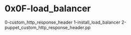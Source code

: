 # 0x0F-load_balancer

0-custom_http_response_header
1-install_load_balancer
2-puppet_custom_http_response_header.pp
